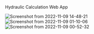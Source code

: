Hydraulic Calculation Web App

![Screenshot from 2022-11-09 14-48-21](https://user-images.githubusercontent.com/109771302/200846940-e7098d44-bfb1-498f-b252-146d4fe3cf06.png)
![Screenshot from 2022-11-09 01-10-06](https://user-images.githubusercontent.com/109771302/200706481-3bad7f5f-bded-4a8e-9713-2417df421b94.png)
![Screenshot from 2022-11-09 00-52-32](https://user-images.githubusercontent.com/109771302/200701315-44936123-67b2-48c4-b4e9-49ae67ec8923.png)
